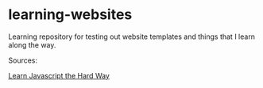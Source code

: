 # learning-websites
Learning repository for testing out website templates and things that I learn along the way.

<p>Sources:</p>
<a href="https://learncodethehardway.org/javascript/">Learn Javascript the Hard Way<a>
